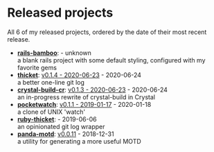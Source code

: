 # Released projects

All <!-- release_count starts -->6<!-- release_count ends --> of my released projects, ordered by the date of their most recent release.

<!-- recent_releases starts -->
* **[rails-bamboo](https://github.com/taylorthurlow/rails-bamboo)**: [](https://github.com/taylorthurlow/rails-bamboo/releases/tag/untagged-5e3eb58cc72effe37b52) - unknown
<br>a blank rails project with some default styling, configured with my favorite gems
* **[thicket](https://github.com/taylorthurlow/thicket)**: [v0.1.4 - 2020-06-23](https://github.com/taylorthurlow/thicket/releases/tag/v0.1.4) - 2020-06-24
<br>a better one-line git log
* **[crystal-build-cr](https://github.com/crenv/crystal-build-cr)**: [v0.1.3 - 2020-06-23](https://github.com/crenv/crystal-build-cr/releases/tag/v0.1.3) - 2020-06-24
<br>an in-progress rewrite of crystal-build in Crystal
* **[pocketwatch](https://github.com/taylorthurlow/pocketwatch)**: [v0.1.1 - 2019-01-17](https://github.com/taylorthurlow/pocketwatch/releases/tag/v0.1.1) - 2020-01-18
<br>a clone of UNIX 'watch'
* **[ruby-thicket](https://github.com/taylorthurlow/ruby-thicket)**: [](https://github.com/taylorthurlow/ruby-thicket/releases/tag/v0.1.8) - 2019-06-06
<br>an opinionated git log wrapper
* **[panda-motd](https://github.com/taylorthurlow/panda-motd)**: [v0.0.11](https://github.com/taylorthurlow/panda-motd/releases/tag/v0.0.11) - 2018-12-31
<br>a utility for generating a more useful MOTD
<!-- recent_releases ends -->
